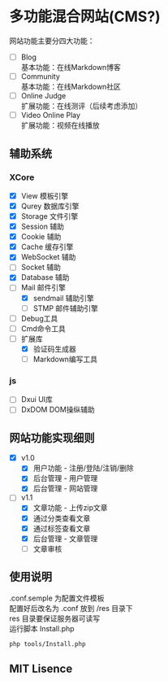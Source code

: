 # 多功能混合网站(CMS?)
网站功能主要分四大功能：    
- [ ] Blog      
    基本功能：在线Markdown博客
- [ ] Community     
    基本功能：在线Markdown社区
- [ ] Online Judge      
    扩展功能：在线测评（后续考虑添加）
- [ ] Video Online Play     
    扩展功能：视频在线播放

## 辅助系统 
### XCore

- [x] View 模板引擎
- [x] Qurey 数据库引擎
- [x] Storage 文件引擎
- [x] Session 辅助
- [x] Cookie 辅助
- [x] Cache 缓存引擎
- [x] WebSocket 辅助
- [ ] Socket 辅助
- [x] Database 辅助
- [ ] Mail 邮件引擎
    - [x] sendmail 辅助引擎
    - [ ] STMP 邮件辅助引擎
- [ ] Debug工具
- [ ] Cmd命令工具
- [ ] 扩展库
    - [x] 验证码生成器
    - [ ] Markdown编写工具

### js

- [ ] Dxui UI库
- [ ] DxDOM DOM操纵辅助

## 网站功能实现细则
- [x] v1.0 
    - [x] 用户功能 - 注册/登陆/注销/删除
    - [x] 后台管理 - 用户管理
    - [x] 后台管理 - 网站管理
- [ ] v1.1 
    - [x] 文章功能 - 上传zip文章 
    - [x] 通过分类查看文章
    - [x] 通过标签查看文章   
    - [x] 后台管理 - 文章管理
    - [ ] 文章审核

## 使用说明
.conf.semple 为配置文件模板        
配置好后改名为 .conf 放到 /res 目录下   
res 目录要保证服务器可读写     
运行脚本 Install.php
```
php tools/Install.php
```
## MIT Lisence